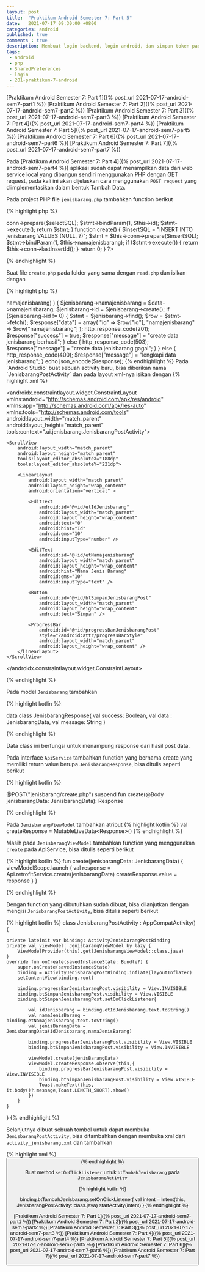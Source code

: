 ```yaml
---
layout: post
title:  "Praktikum Android Semester 7: Part 5"
date:   2021-07-17 09:30:00 +0800
categories: android
published: true
comments : true
description: Membuat login backend, login android, dan simpan token pada SharedPreferences
tags: 
 - android
 - php
 - SharedPreferences
 - login
 - 201-praktikum-7-android
---
```


[Praktikum Android Semester 7: Part 1]({% post_url 2021-07-17-android-sem7-part1 %})
[Praktikum Android Semester 7: Part 2]({% post_url 2021-07-17-android-sem7-part2 %})
[Praktikum Android Semester 7: Part 3]({% post_url 2021-07-17-android-sem7-part3 %})
[Praktikum Android Semester 7: Part 4]({% post_url 2021-07-17-android-sem7-part4 %})
[Praktikum Android Semester 7: Part 5]({% post_url 2021-07-17-android-sem7-part5 %})
[Praktikum Android Semester 7: Part 6]({% post_url 2021-07-17-android-sem7-part6 %})
[Praktikum Android Semester 7: Part 7]({% post_url 2021-07-17-android-sem7-part7 %})

Pada [Praktikum Android Semester 7: Part 4]({% post_url 2021-07-17-android-sem7-part4 %}) aplikasi sudah dapat menampilkan data dari web service local yang dibangun sendiri menggunakan PHP dengan GET request, pada kali ini akan dijelaskan cara menggunakan `POST request` yang diimplementasikan dalam bentuk Tambah Data.

Pada project PHP file `jenisbarang.php` tambahkan function berikut

{% highlight  php %}
<?php
function find()
{
    $selectSQL = "SELECT * FROM jenisbarang WHERE id = ?";
    $stmt = $this->conn->prepare($selectSQL);
    $stmt->bindParam(1, $this->id);
    $stmt->execute();

    return $stmt;
}

function create()
{
    $insertSQL = "INSERT INTO jenisbarang VALUES (NULL, ?)";
    $stmt = $this->conn->prepare($insertSQL);
    $stmt->bindParam(1, $this->namajenisbarang);

    if ($stmt->execute()) {
        return $this->conn->lastInsertId();
    }

    return 0;
}

?>
{% endhighlight %}

Buat file `create.php` pada folder yang sama dengan `read.php` dan isikan dengan

{% highlight  php %}

<?php
include_once "../../config/api-header.php";
include_once "jenisbarang.php";

$jenisbarang = new Jenisbarang($db);
$data = json_decode(file_get_contents("php://input"));

$response["success"] = false;
$response["data"] = array();
$response["message"] = "";

if (
    !empty($data->namajenisbarang)
) {

    $jenisbarang->namajenisbarang = $data->namajenisbarang;
    $jenisbarang->id = $jenisbarang->create();

    if ($jenisbarang->id != 0) {
        $stmt = $jenisbarang->find();
        $row = $stmt->fetch();
        $response["data"] = array(
            "id" => $row["id"],
            "namajenisbarang" => $row["namajenisbarang"]
        );

        http_response_code(201);
        $response["success"] = true;
        $response["message"] = "create data jenisbarang berhasil";
    } else {
        http_response_code(503);
        $response["message"] = "create data jenisbarang gagal";
    }
} else {
    http_response_code(400);
    $response["message"] = "lengkapi data jenisbarang";
}

echo json_encode($response);

{% endhighlight %}


Pada `Android Studio` buat sebuah activity baru, bisa diberikan nama `JenisbarangPostActivity` dan pada layout xml-nya isikan dengan


{% highlight  xml %}

<?xml version="1.0" encoding="utf-8"?>
<androidx.constraintlayout.widget.ConstraintLayout xmlns:android="http://schemas.android.com/apk/res/android"
    xmlns:app="http://schemas.android.com/apk/res-auto"
    xmlns:tools="http://schemas.android.com/tools"
    android:layout_width="match_parent"
    android:layout_height="match_parent"
    tools:context=".ui.jenisbarang.JenisbarangPostActivity">

    <ScrollView
        android:layout_width="match_parent"
        android:layout_height="match_parent"
        tools:layout_editor_absoluteX="188dp"
        tools:layout_editor_absoluteY="221dp">

        <LinearLayout
            android:layout_width="match_parent"
            android:layout_height="wrap_content"
            android:orientation="vertical" >

            <EditText
                android:id="@+id/etIdJenisbarang"
                android:layout_width="match_parent"
                android:layout_height="wrap_content"
                android:text="0"
                android:hint="Id"
                android:ems="10"
                android:inputType="number" />

            <EditText
                android:id="@+id/etNamajenisbarang"
                android:layout_width="match_parent"
                android:layout_height="wrap_content"
                android:hint="Nama Jenis Barang"
                android:ems="10"
                android:inputType="text" />

            <Button
                android:id="@+id/btSimpanJenisbarangPost"
                android:layout_width="match_parent"
                android:layout_height="wrap_content"
                android:text="Simpan" />

            <ProgressBar
                android:id="@+id/progressBarJenisbarangPost"
                style="?android:attr/progressBarStyle"
                android:layout_width="match_parent"
                android:layout_height="wrap_content" />
        </LinearLayout>
    </ScrollView>
</androidx.constraintlayout.widget.ConstraintLayout>

{% endhighlight %}

Pada model `Jenisbarang` tambahkan

{% highlight  kotlin %}

data class JenisbarangResponse(
    val success: Boolean,
    val data : JenisbarangData,
    val message: String
)

{% endhighlight %}

Data class ini berfungsi untuk menampung response dari hasil post data.

Pada interface `ApiService` tambahkan function yang bernama create yang memiliki return value berupa `JenisbarangResponse`, bisa ditulis seperti berikut

{% highlight  kotlin %}

@POST("jenisbarang/create.php")
suspend fun create(@Body jenisbarangData: JenisbarangData): Response<JenisbarangResponse>

{% endhighlight %}

Pada `JenisbarangViewModel` tambahkan atribut
{% highlight  kotlin %}
val createResponse = MutableLiveData<Response<JenisbarangResponse>>()
{% endhighlight %}


Masih pada `JenisbarangViewModel` tambahkan function yang menggunakan `create` pada ApiService, bisa ditulis seperti berikut

{% highlight  kotlin %}
fun create(jenisbarangData: JenisbarangData) {
    viewModelScope.launch {
        val response = Api.retrofitService.create(jenisbarangData)
        createResponse.value = response
    }
}

{% endhighlight %}

Dengan function yang dibutuhkan sudah dibuat, bisa dilanjutkan dengan mengisi `JenisbarangPostActivity`, bisa ditulis seperti berikut

{% highlight  kotlin %}
class JenisbarangPostActivity : AppCompatActivity() {

    private lateinit var binding: ActivityJenisbarangPostBinding
    private val viewModel: JenisbarangViewModel by lazy {
        ViewModelProvider(this).get(JenisbarangViewModel::class.java)
    }
    override fun onCreate(savedInstanceState: Bundle?) {
        super.onCreate(savedInstanceState)
        binding = ActivityJenisbarangPostBinding.inflate(layoutInflater)
        setContentView(binding.root)

        binding.progressBarJenisbarangPost.visibility = View.INVISIBLE
        binding.btSimpanJenisbarangPost.visibility = View.VISIBLE
        binding.btSimpanJenisbarangPost.setOnClickListener{

            val idJenisbarang = binding.etIdJenisbarang.text.toString()
            val namaJenisBarang = binding.etNamajenisbarang.text.toString()
            val jenisBarangData = JenisbarangData(idJenisbarang,namaJenisBarang)

            binding.progressBarJenisbarangPost.visibility = View.VISIBLE
            binding.btSimpanJenisbarangPost.visibility = View.INVISIBLE

            viewModel.create(jenisBarangData)
            viewModel.createResponse.observe(this,{
                binding.progressBarJenisbarangPost.visibility = View.INVISIBLE
                binding.btSimpanJenisbarangPost.visibility = View.VISIBLE
                Toast.makeText(this, it.body()?.message,Toast.LENGTH_SHORT).show()
            })
        }
    }
}
{% endhighlight %}

Selanjutnya dibuat sebuah tombol untuk dapat membuka `JenisbarangPostActivity`, bisa ditambahkan dengan membuka xml dari `activity_jenisbarang.xml` dan tambahkan

{% highlight  xml %}
<Button
    android:id="@+id/btTambahJenisbarang"
    android:layout_width="match_parent"
    android:layout_height="wrap_content"
    android:text="Tambah"
    />
{% endhighlight %}

Buat method `setOnClickListener` untuk `btTambahJenisbarang` pada `JenisbarangActivity`

{% highlight  kotlin %}

binding.btTambahJenisbarang.setOnClickListener{
    val intent = Intent(this, JenisbarangPostActivity::class.java)
    startActivity(intent)
}
{% endhighlight %}



[Praktikum Android Semester 7: Part 1]({% post_url 2021-07-17-android-sem7-part1 %})
[Praktikum Android Semester 7: Part 2]({% post_url 2021-07-17-android-sem7-part2 %})
[Praktikum Android Semester 7: Part 3]({% post_url 2021-07-17-android-sem7-part3 %})
[Praktikum Android Semester 7: Part 4]({% post_url 2021-07-17-android-sem7-part4 %})
[Praktikum Android Semester 7: Part 5]({% post_url 2021-07-17-android-sem7-part5 %})
[Praktikum Android Semester 7: Part 6]({% post_url 2021-07-17-android-sem7-part6 %})
[Praktikum Android Semester 7: Part 7]({% post_url 2021-07-17-android-sem7-part7 %})
